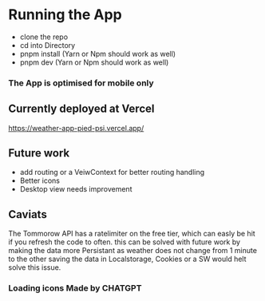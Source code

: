 
# Running the App
   - clone the repo
   - cd into Directory
   - pnpm install (Yarn or Npm should work as well)
   - pnpm dev (Yarn or Npm should work as well)

### The App is optimised for mobile only

## Currently deployed at Vercel
https://weather-app-pied-psi.vercel.app/

## Future work
- add routing or a VeiwContext for better routing handling
- Better icons
- Desktop view needs improvement

## Caviats
The Tommorow API has a ratelimiter on the free tier, which can easly be hit if you refresh the code to often. this can be solved with future work by making the data more Persistant as weather does not change from 1 minute to the other saving the data in Localstorage, Cookies or a SW would helt solve this issue.

### Loading icons Made by CHATGPT 
